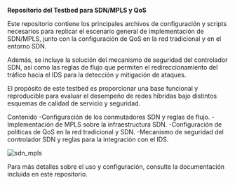 **Repositorio del Testbed para SDN/MPLS y QoS**

Este repositorio contiene los principales archivos de configuración y scripts necesarios para replicar el escenario general de implementación de SDN/MPLS, junto con la configuración de QoS en la red tradicional y en el entorno SDN.

Además, se incluye la solución del mecanismo de seguridad del controlador SDN, así como las reglas de flujo que permiten el redireccionamiento del tráfico hacia el IDS para la detección y mitigación de ataques.

El propósito de este testbed es proporcionar una base funcional y reproducible para evaluar el desempeño de redes híbridas bajo distintos esquemas de calidad de servicio y seguridad.

Contenido
-Configuración de los conmutadores SDN y reglas de flujo.
-Implementación de MPLS sobre la infraestructura SDN.
-Configuración de políticas de QoS en la red tradicional y SDN.
-Mecanismo de seguridad del controlador SDN y reglas para la integración con el IDS.

![sdn_mpls](https://github.com/user-attachments/assets/6f13ae1f-35e9-4ff6-8d8d-25cbd5580ef5)

Para más detalles sobre el uso y configuración, consulte la documentación incluida en este repositorio.

